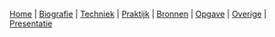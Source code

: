[Home](https://bloemenmeisje.github.io/jaarwerk-klas8/) | [Biografie](bio.md) | [Techniek](uitvinding.md) | [Praktijk](praktijk.md) | [Bronnen](bronnen.md) | [Opgave](opgave.md) | [Overige](overige.md) | [Presentatie](https://gitpitch.com/bloemenmeisje/jaarwerk-klas8/master?grs=github&t=sky)


